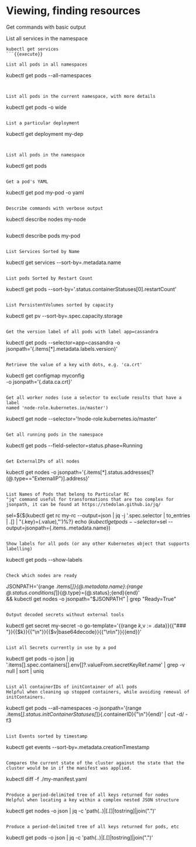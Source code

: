 
# Viewing, finding resources 


Get commands with basic output

List all services in the namespace
```
kubectl get services
```{{execute}}

List all pods in all namespaces
```
kubectl get pods --all-namespaces
```{{execute}}


List all pods in the current namespace, with more details
```
kubectl get pods -o wide
```{{execute}}

List a particular deployment
```
kubectl get deployment my-dep
```{{execute}}


List all pods in the namespace
```
kubectl get pods
```{{execute}}

Get a pod's YAML
```
kubectl get pod my-pod -o yaml
```{{execute}}

Describe commands with verbose output
```
kubectl describe nodes my-node
```{{execute}}

```
kubectl describe pods my-pod
```{{execute}}

List Services Sorted by Name
```
kubectl get services --sort-by=.metadata.name
```{{execute}}

List pods Sorted by Restart Count
```
kubectl get pods --sort-by='.status.containerStatuses[0].restartCount'
```{{execute}}

List PersistentVolumes sorted by capacity
```
kubectl get pv --sort-by=.spec.capacity.storage
```{{execute}}

Get the version label of all pods with label app=cassandra
```
kubectl get pods --selector=app=cassandra -o \
  jsonpath='{.items[*].metadata.labels.version}'
```{{execute}}

Retrieve the value of a key with dots, e.g. 'ca.crt'
```
kubectl get configmap myconfig \
  -o jsonpath='{.data.ca\.crt}'
```{{execute}}

Get all worker nodes (use a selector to exclude results that have a label
named 'node-role.kubernetes.io/master')
```
kubectl get node --selector='!node-role.kubernetes.io/master'
```{{execute}}

Get all running pods in the namespace
```
kubectl get pods --field-selector=status.phase=Running
```{{execute}}

Get ExternalIPs of all nodes
```
kubectl get nodes -o jsonpath='{.items[*].status.addresses[?(@.type=="ExternalIP")].address}'
```{{execute}}

List Names of Pods that belong to Particular RC
"jq" command useful for transformations that are too complex for jsonpath, it can be found at https://stedolan.github.io/jq/
```
sel=${$(kubectl get rc my-rc --output=json | jq -j '.spec.selector | to_entries | .[] | "\(.key)=\(.value),"')%?}
echo $(kubectl get pods --selector=$sel --output=jsonpath={.items..metadata.name})
```{{execute}}

Show labels for all pods (or any other Kubernetes object that supports labelling)
```
kubectl get pods --show-labels
```{{execute}}

Check which nodes are ready
```
JSONPATH='{range .items[*]}{@.metadata.name}:{range @.status.conditions[*]}{@.type}={@.status};{end}{end}' \
 && kubectl get nodes -o jsonpath="$JSONPATH" | grep "Ready=True"
```{{execute}}

Output decoded secrets without external tools
```
kubectl get secret my-secret -o go-template='{{range $k,$v := .data}}{{"### "}}{{$k}}{{"\n"}}{{$v|base64decode}}{{"\n\n"}}{{end}}'
```{{execute}}

List all Secrets currently in use by a pod
```
kubectl get pods -o json | jq '.items[].spec.containers[].env[]?.valueFrom.secretKeyRef.name' | grep -v null | sort | uniq
```{{execute}}

List all containerIDs of initContainer of all pods
Helpful when cleaning up stopped containers, while avoiding removal of initContainers.
```
kubectl get pods --all-namespaces -o jsonpath='{range .items[*].status.initContainerStatuses[*]}{.containerID}{"\n"}{end}' | cut -d/ -f3
```{{execute}}

List Events sorted by timestamp
```
kubectl get events --sort-by=.metadata.creationTimestamp
```{{execute}}

Compares the current state of the cluster against the state that the cluster would be in if the manifest was applied.
```
kubectl diff -f ./my-manifest.yaml
```{{execute}}

Produce a period-delimited tree of all keys returned for nodes
Helpful when locating a key within a complex nested JSON structure
```
kubectl get nodes -o json | jq -c 'path(..)|[.[]|tostring]|join(".")'
```{{execute}}

Produce a period-delimited tree of all keys returned for pods, etc
```
kubectl get pods -o json | jq -c 'path(..)|[.[]|tostring]|join(".")'
```{{execute}}
